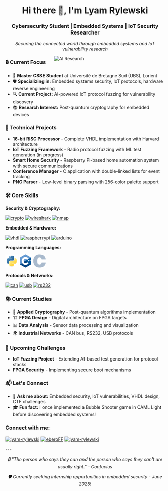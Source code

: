 <h1 align="center">Hi there 👋, I'm Lyam Rylewski</h1>
<h3 align="center">Cybersecurity Student | Embedded Systems | IoT Security Researcher</h3>

<p align="center">
  <em>Securing the connected world through embedded systems and IoT vulnerability research</em>
</p>

<img align="right" alt="AI Research" width="350" src="https://reactiongifs.me/wp-content/uploads/2022/05/Work-Hard-Everyday.gif">

### 🔒 Current Focus
- 🎯 **Master CSSE Student** at Université de Bretagne Sud (UBS), Lorient
- 🛡️ **Specializing in:** Embedded systems security, IoT protocols, hardware reverse engineering
- 🔍 **Current Project:** AI-powered IoT protocol fuzzing for vulnerability discovery
- 📚 **Research Interest:** Post-quantum cryptography for embedded devices

### 🚀 Technical Projects
- **16-bit RISC Processor** - Complete VHDL implementation with Harvard architecture
- **IoT Fuzzing Framework** - Radio protocol fuzzing with ML test generation (in progress)
- **Smart Home Security** - Raspberry Pi-based home automation system with secure communications
- **Conference Manager** - C application with double-linked lists for event tracking
- **PNG Parser** - Low-level binary parsing with 256-color palette support

### 🛠️ Core Skills

**Security & Cryptography:**
<p align="left">
<a href="https://www.cryptopp.com/" target="_blank" rel="noreferrer"><img src="https://upload.wikimedia.org/wikipedia/commons/f/f1/C_black_white.svg" alt="crypto" width="40" height="40"/></a>
<a href="https://www.wireshark.org/" target="_blank" rel="noreferrer"><img src="https://www.vectorlogo.zone/logos/wireshark/wireshark-icon.svg" alt="wireshark" width="40" height="40"/></a>
<a href="https://nmap.org/" target="_blank" rel="noreferrer"><img src="https://nmap.org/images/nmap-logo-64px.svg" alt="nmap" width="40" height="40"/></a>
</p>

**Embedded & Hardware:**
<p align="left">
<a href="https://www.intel.com/content/www/us/en/programmable/customertraining/webex/VHDL/presentation_html5.html" target="_blank" rel="noreferrer"><img src="https://cdn.prod.website-files.com/6047a9e35e5dc54ac86ddd90/638a61921edcd67d5720a25a__MFi-0rEM2Y6219Ky3MT0ee_95o0d6Ah_5hM11khoTE.png" alt="vhdl" width="40" height="40"/></a>
<a href="https://www.raspberrypi.org/" target="_blank" rel="noreferrer"><img src="https://www.vectorlogo.zone/logos/raspberrypi/raspberrypi-icon.svg" alt="raspberrypi" width="40" height="40"/></a>
<a href="https://www.arduino.cc/" target="_blank" rel="noreferrer"><img src="https://www.vectorlogo.zone/logos/arduino/arduino-icon.svg" alt="arduino" width="40" height="40"/></a>
</p>

**Programming Languages:**
<p align="left">
<a href="https://www.python.org" target="_blank" rel="noreferrer"><img src="https://raw.githubusercontent.com/devicons/devicon/master/icons/python/python-original.svg" alt="python" width="40" height="40"/></a>
<a href="https://www.w3schools.com/cpp/" target="_blank" rel="noreferrer"><img src="https://raw.githubusercontent.com/devicons/devicon/master/icons/cplusplus/cplusplus-original.svg" alt="cplusplus" width="40" height="40"/></a>
<a href="https://www.cprogramming.com/" target="_blank" rel="noreferrer"><img src="https://raw.githubusercontent.com/devicons/devicon/master/icons/c/c-original.svg" alt="c" width="40" height="40"/></a>
</p>

**Protocols & Networks:**
<p align="left">
<a href="https://en.wikipedia.org/wiki/CAN_bus" target="_blank" rel="noreferrer"><img src="https://upload.wikimedia.org/wikipedia/commons/d/d1/CAN_Logo.svg" alt="can" width="40" height="40"/></a>
<a href="https://en.wikipedia.org/wiki/USB_hardware" target="_blank" rel="noreferrer"><img src="https://upload.wikimedia.org/wikipedia/commons/6/67/USB_icon.svg" alt="usb" width="40" height="40"/></a>
<a href="https://en.wikipedia.org/wiki/RS-232" target="_blank" rel="noreferrer"><img src="https://img.icons8.com/?size=100&id=17549&format=png&color=000000" alt="rs232" width="40" height="40"/></a>
</p>

### 📚 Current Studies
- 🔐 **Applied Cryptography** - Post-quantum algorithms implementation
- 🏗️ **FPGA Design** - Digital architecture on FPGA targets
- 📊 **Data Analysis** - Sensor data processing and visualization
- 🌍 **Industrial Networks** - CAN bus, RS232, USB protocols

### 🎯 Upcoming Challenges
- **IoT Fuzzing Project** - Extending AI-based test generation for protocol stacks
- **FPGA Security** - Implementing secure boot mechanisms

### 📬 Let's Connect
- 💬 **Ask me about:** Embedded security, IoT vulnerabilities, VHDL design, CTF challenges
- 🎓 **Fun fact:** I once implemented a Bubble Shooter game in CAML Light before discovering embedded systems!

<h3 align="left">Connect with me:</h3>
<p align="left">
<a href="https://www.linkedin.com/in/lyam-rylewski-b39383245" target="blank"><img align="center" src="https://raw.githubusercontent.com/rahuldkjain/github-profile-readme-generator/master/src/images/icons/Social/linked-in-alt.svg" alt="lyam-rylewski" height="30" width="40" /></a>
<a href="https://github.com/eberoFF" target="blank"><img align="center" src="https://raw.githubusercontent.com/rahuldkjain/github-profile-readme-generator/master/src/images/icons/Social/github.svg" alt="eberoFF" height="30" width="40" /></a>
<a href="mailto:rylewski.e2100011@etud.univ-ubs.fr" target="blank"><img align="center" src="https://www.univ-ubs.fr/_richText-file/ametys-internal%253Asites/wwwdev/ametys-internal%253Acontents/normes-graphiques-article/_attribute/content/_data/UBS-LOGO-RVB-Fd-Transparent_150x212.png" alt="lyam-rylewski" height="30" width="40" /></a>
</p>
---
<p align="center">
<em>🔒 "The person who says they can and the person who says they can't are usually right." - Confucius </em>
</p>

<p align="center">
<em>🛡️ Currently seeking internship opportunities in embedded security - June 2025!</em>
</p>
